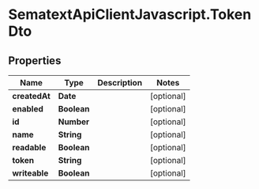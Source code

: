 # SematextApiClientJavascript.TokenDto

## Properties
| Name          | Type        | Description | Notes      |
| ------------- | ----------- | ----------- | ---------- |
| **createdAt** | **Date**    |             | [optional] |
| **enabled**   | **Boolean** |             | [optional] |
| **id**        | **Number**  |             | [optional] |
| **name**      | **String**  |             | [optional] |
| **readable**  | **Boolean** |             | [optional] |
| **token**     | **String**  |             | [optional] |
| **writeable** | **Boolean** |             | [optional] |
